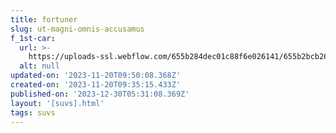 ```yaml
---
title: fortuner
slug: ut-magni-omnis-accusamus
f_1st-car:
  url: >-
    https://uploads-ssl.webflow.com/655b284dec01c88f6e026141/655b2bcb269216f7b050f97a_1.jpg
  alt: null
updated-on: '2023-11-20T09:50:08.368Z'
created-on: '2023-11-20T09:35:15.433Z'
published-on: '2023-12-30T05:31:08.369Z'
layout: '[suvs].html'
tags: suvs
---
```



